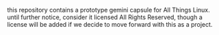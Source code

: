 this repository contains a prototype gemini capsule for All Things Linux. until further notice, consider it licensed All Rights Reserved, though a license will be added if we decide to move forward with this as a project.
